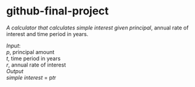 # github-final-project
*A calculator that calculates simple interest given principal*, annual rate of interest and time period in years.

*Input*:<br>
*p*, principal amount<br>
*t*, time period in years<br>
*r*, annual rate of interest<br>
*Output*<br>
   *simple interest* = p*t*r
